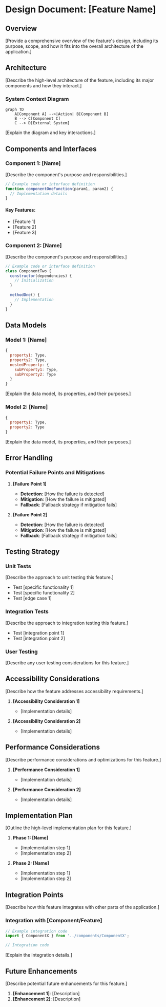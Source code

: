 # Design Document: [Feature Name]

## Overview

[Provide a comprehensive overview of the feature's design, including its purpose, scope, and how it fits into the overall architecture of the application.]

## Architecture

[Describe the high-level architecture of the feature, including its major components and how they interact.]

### System Context Diagram

```mermaid
graph TD
    A[Component A] -->|Action| B[Component B]
    B --> C[Component C]
    C --> D[External System]
```

[Explain the diagram and key interactions.]

## Components and Interfaces

### Component 1: [Name]

[Describe the component's purpose and responsibilities.]

```javascript
// Example code or interface definition
function componentOneFunction(param1, param2) {
  // Implementation details
}
```

#### Key Features:
- [Feature 1]
- [Feature 2]
- [Feature 3]

### Component 2: [Name]

[Describe the component's purpose and responsibilities.]

```javascript
// Example code or interface definition
class ComponentTwo {
  constructor(dependencies) {
    // Initialization
  }
  
  methodOne() {
    // Implementation
  }
}
```

## Data Models

### Model 1: [Name]

```javascript
{
  property1: Type,
  property2: Type,
  nestedProperty: {
    subProperty1: Type,
    subProperty2: Type
  }
}
```

[Explain the data model, its properties, and their purposes.]

### Model 2: [Name]

```javascript
{
  property1: Type,
  property2: Type
}
```

[Explain the data model, its properties, and their purposes.]

## Error Handling

### Potential Failure Points and Mitigations

1. **[Failure Point 1]**
   - **Detection**: [How the failure is detected]
   - **Mitigation**: [How the failure is mitigated]
   - **Fallback**: [Fallback strategy if mitigation fails]

2. **[Failure Point 2]**
   - **Detection**: [How the failure is detected]
   - **Mitigation**: [How the failure is mitigated]
   - **Fallback**: [Fallback strategy if mitigation fails]

## Testing Strategy

### Unit Tests

[Describe the approach to unit testing this feature.]

- Test [specific functionality 1]
- Test [specific functionality 2]
- Test [edge case 1]

### Integration Tests

[Describe the approach to integration testing this feature.]

- Test [integration point 1]
- Test [integration point 2]

### User Testing

[Describe any user testing considerations for this feature.]

## Accessibility Considerations

[Describe how the feature addresses accessibility requirements.]

1. **[Accessibility Consideration 1]**
   - [Implementation details]

2. **[Accessibility Consideration 2]**
   - [Implementation details]

## Performance Considerations

[Describe performance considerations and optimizations for this feature.]

1. **[Performance Consideration 1]**
   - [Implementation details]

2. **[Performance Consideration 2]**
   - [Implementation details]

## Implementation Plan

[Outline the high-level implementation plan for this feature.]

1. **Phase 1: [Name]**
   - [Implementation step 1]
   - [Implementation step 2]

2. **Phase 2: [Name]**
   - [Implementation step 1]
   - [Implementation step 2]

## Integration Points

[Describe how this feature integrates with other parts of the application.]

### Integration with [Component/Feature]

```javascript
// Example integration code
import { ComponentX } from '../components/ComponentX';

// Integration code
```

[Explain the integration details.]

## Future Enhancements

[Describe potential future enhancements for this feature.]

1. **[Enhancement 1]**: [Description]
2. **[Enhancement 2]**: [Description]